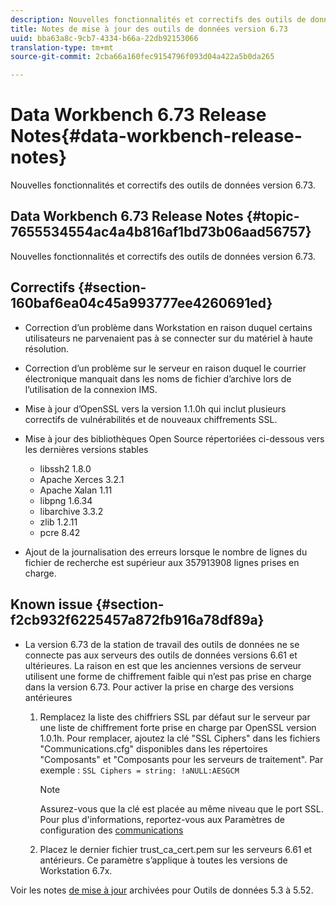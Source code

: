 ```yaml
---
description: Nouvelles fonctionnalités et correctifs des outils de données version 6.73.
title: Notes de mise à jour des outils de données version 6.73
uuid: bba63a8c-9cb7-4334-b66a-22db92153066
translation-type: tm+mt
source-git-commit: 2cba66a160fec9154796f093d04a422a5b0da265

---
```



# Data Workbench 6.73 Release Notes{#data-workbench-release-notes}

Nouvelles fonctionnalités et correctifs des outils de données version 6.73.

## Data Workbench 6.73 Release Notes {#topic-7655534554ac4a4b816af1bd73b06aad56757}

Nouvelles fonctionnalités et correctifs des outils de données version 6.73.

## Correctifs {#section-160baf6ea04c45a993777ee4260691ed}

* Correction d’un problème dans Workstation en raison duquel certains utilisateurs ne parvenaient pas à se connecter sur du matériel à haute résolution.
* Correction d’un problème sur le serveur en raison duquel le courrier électronique manquait dans les noms de fichier d’archive lors de l’utilisation de la connexion IMS.
* Mise à jour d’OpenSSL vers la version 1.1.0h qui inclut plusieurs correctifs de vulnérabilités et de nouveaux chiffrements SSL.
* Mise à jour des bibliothèques Open Source répertoriées ci-dessous vers les dernières versions stables

   * libssh2 1.8.0
   * Apache Xerces 3.2.1
   * Apache Xalan 1.11
   * libpng 1.6.34
   * libarchive 3.3.2
   * zlib 1.2.11
   * pcre 8.42

* Ajout de la journalisation des erreurs lorsque le nombre de lignes du fichier de recherche est supérieur aux 357913908 lignes prises en charge.

## Known issue {#section-f2cb932f6225457a872fb916a78df89a}

* La version 6.73 de la station de travail des outils de données ne se connecte pas aux serveurs des outils de données versions 6.61 et ultérieures. La raison en est que les anciennes versions de serveur utilisent une forme de chiffrement faible qui n’est pas prise en charge dans la version 6.73. Pour activer la prise en charge des versions antérieures

   1. Remplacez la liste des chiffriers SSL par défaut sur le serveur par une liste de chiffrement forte prise en charge par OpenSSL version 1.0.1h. Pour remplacer, ajoutez la clé &quot;SSL Ciphers&quot; dans les fichiers &quot;Communications.cfg&quot; disponibles dans les répertoires &quot;Composants&quot; et &quot;Composants pour les serveurs de traitement&quot;. Par exemple : `SSL Ciphers = string: !aNULL:AESGCM`

      >[!NOTE]
      >
      >Assurez-vous que la clé est placée au même niveau que le port SSL. Pour plus d&#39;informations, reportez-vous aux Paramètres de configuration des [communications](https://docs.adobe.com/content/help/en/data-workbench/using/server-admin-install/config-settings/c-comm-cfg-stgs.html)

   1. Placez le dernier fichier trust_ca_cert.pem sur les serveurs 6.61 et antérieurs. Ce paramètre s’applique à toutes les versions de Workstation 6.7x.

Voir les notes [de mise à jour](https://docs.adobe.com/content/help/en/data-workbench/using/release-notes/release-notes.html) archivées pour Outils de données 5.3 à 5.52.
